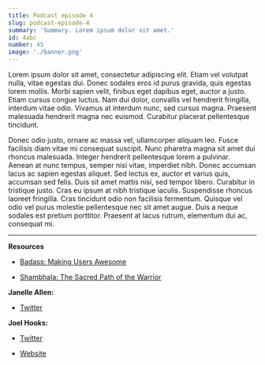 ```yaml
---
title: Podcast episode 4
slug: podcast-episode-4
summary: 'Summary. Lorem ipsum dolor sit amet.'
id: 4abc
number: 45
image: './banner.png'
---
```


Lorem ipsum dolor sit amet, consectetur adipiscing elit. Etiam vel volutpat nulla, vitae egestas dui. Donec sodales eros id purus gravida, quis egestas lorem mollis. Morbi sapien velit, finibus eget dapibus eget, auctor a justo. Etiam cursus congue luctus. Nam dui dolor, convallis vel hendrerit fringilla, interdum vitae odio. Vivamus at interdum nunc, sed cursus magna. Praesent malesuada hendrerit magna nec euismod. Curabitur placerat pellentesque tincidunt.

Donec odio justo, ornare ac massa vel, ullamcorper aliquam leo. Fusce facilisis diam vitae mi consequat suscipit. Nunc pharetra magna sit amet dui rhoncus malesuada. Integer hendrerit pellentesque lorem a pulvinar. Aenean at nunc tempus, semper nisi vitae, imperdiet nibh. Donec accumsan lacus ac sapien egestas aliquet. Sed lectus ex, auctor et varius quis, accumsan sed felis. Duis sit amet mattis nisi, sed tempor libero. Curabitur in tristique justo. Cras eu ipsum at nibh tristique iaculis. Suspendisse rhoncus laoreet fringilla. Cras tincidunt odio non facilisis fermentum. Quisque vel odio vel purus molestie pellentesque nec sit amet augue. Duis a neque sodales est pretium porttitor. Praesent at lacus rutrum, elementum dui ac, consequat mi. 

---

**Resources**

- [Badass: Making Users Awesome](https://www.goodreads.com/book/show/24737268-badass)

- [Shambhala: The Sacred Path of the Warrior](https://www.goodreads.com/book/show/336248.Shambhala)

**Janelle Allen:**

- [Twitter](https://twitter.com/janelleallen?ref_src=twsrc%5Egoogle%7Ctwcamp%5Eserp%7Ctwgr%5Eauthor)

**Joel Hooks:**

- [Twitter](https://twitter.com/jhooks)

- [Website](https://joelhooks.com/)
